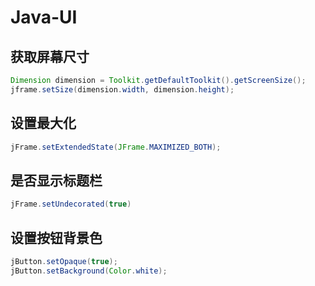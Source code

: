 # Java-UI

## 获取屏幕尺寸

```java
Dimension dimension = Toolkit.getDefaultToolkit().getScreenSize();
jframe.setSize(dimension.width, dimension.height);
```

## 设置最大化

```java
jFrame.setExtendedState(JFrame.MAXIMIZED_BOTH);
```

## 是否显示标题栏

```java
jFrame.setUndecorated(true)
```

## 设置按钮背景色

```java
jButton.setOpaque(true);
jButton.setBackground(Color.white);
```

